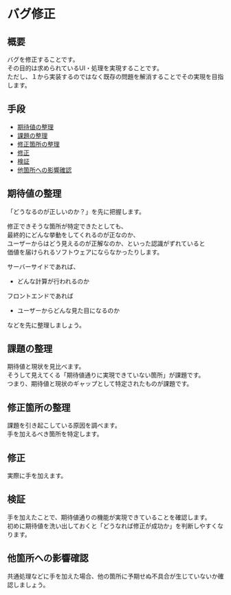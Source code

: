 # バグ修正

## 概要

バグを修正することです。  
その目的は求められているUI・処理を実現することです。  
ただし、１から実装するのではなく既存の問題を解消することでその実現を目指します。

## 手段

 * [期待値の整理](#期待値の整理)
 * [課題の整理](#課題の整理)
 * [修正箇所の整理](#修正箇所の整理)
 * [修正](#修正)
 * [検証](#検証)
 * [他箇所への影響確認](#他箇所への影響確認)

## 期待値の整理

「どうなるのが正しいのか？」を先に把握します。

修正できそうな箇所が特定できたとしても、  
最終的にどんな挙動をしてくれるのが正なのか、  
ユーザーからはどう見えるのが正解なのか、といった認識がずれていると  
価値を届けられるソフトウェアにならなかったりします。

サーバーサイドであれば、

* どんな計算が行われるのか

フロントエンドであれば

* ユーザーからどんな見た目になるのか

などを先に整理しましょう。

## 課題の整理

期待値と現状を見比べます。  
そうして見えてくる「期待値通りに実現できていない箇所」が課題です。  
つまり、期待値と現状のギャップとして特定されたものが課題です。

## 修正箇所の整理

課題を引き起こしている原因を調べます。  
手を加えるべき箇所を特定します。

## 修正

実際に手を加えます。

## 検証

手を加えたことで、期待値通りの機能が実現できていることを確認します。  
初めに期待値を洗い出しておくと「どうなれば修正が成功か」を判断しやすくなります。

## 他箇所への影響確認

共通処理などに手を加えた場合、他の箇所に予期せぬ不具合が生じていないか確認しましょう。
